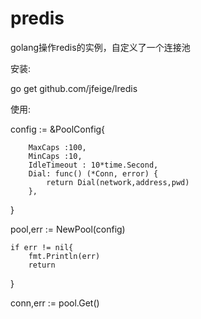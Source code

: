 # predis
golang操作redis的实例，自定义了一个连接池


安装:

go get github.com/jfeige/lredis


使用:

config := &PoolConfig{

		MaxCaps :100,
		MinCaps :10,
		IdleTimeout : 10*time.Second,
		Dial: func() (*Conn, error) {
			return Dial(network,address,pwd)
		},
}

pool,err := NewPool(config)

	if err != nil{
		fmt.Println(err)
		return
}

conn,err := pool.Get()

